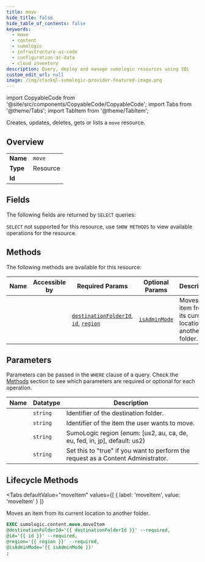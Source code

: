 ```yaml
--- 
title: move
hide_title: false
hide_table_of_contents: false
keywords:
  - move
  - content
  - sumologic
  - infrastructure-as-code
  - configuration-as-data
  - cloud inventory
description: Query, deploy and manage sumologic resources using SQL
custom_edit_url: null
image: /img/stackql-sumologic-provider-featured-image.png
---
```


import CopyableCode from '@site/src/components/CopyableCode/CopyableCode';
import Tabs from '@theme/Tabs';
import TabItem from '@theme/TabItem';

Creates, updates, deletes, gets or lists a <code>move</code> resource.

## Overview
<table><tbody>
<tr><td><b>Name</b></td><td><code>move</code></td></tr>
<tr><td><b>Type</b></td><td>Resource</td></tr>
<tr><td><b>Id</b></td><td><CopyableCode code="sumologic.content.move" /></td></tr>
</tbody></table>

## Fields

The following fields are returned by `SELECT` queries:

`SELECT` not supported for this resource, use `SHOW METHODS` to view available operations for the resource.


## Methods

The following methods are available for this resource:

<table>
<thead>
    <tr>
    <th>Name</th>
    <th>Accessible by</th>
    <th>Required Params</th>
    <th>Optional Params</th>
    <th>Description</th>
    </tr>
</thead>
<tbody>
<tr>
    <td><a href="#moveItem"><CopyableCode code="moveItem" /></a></td>
    <td><CopyableCode code="exec" /></td>
    <td><a href="#parameter-destinationFolderId"><code>destinationFolderId</code></a>, <a href="#parameter-id"><code>id</code></a>, <a href="#parameter-region"><code>region</code></a></td>
    <td><a href="#parameter-isAdminMode"><code>isAdminMode</code></a></td>
    <td>Moves an item from its current location to another folder.<br /></td>
</tr>
</tbody>
</table>

## Parameters

Parameters can be passed in the `WHERE` clause of a query. Check the [Methods](#methods) section to see which parameters are required or optional for each operation.

<table>
<thead>
    <tr>
    <th>Name</th>
    <th>Datatype</th>
    <th>Description</th>
    </tr>
</thead>
<tbody>
<tr id="parameter-destinationFolderId">
    <td><CopyableCode code="destinationFolderId" /></td>
    <td><code>string</code></td>
    <td>Identifier of the destination folder.</td>
</tr>
<tr id="parameter-id">
    <td><CopyableCode code="id" /></td>
    <td><code>string</code></td>
    <td>Identifier of the item the user wants to move.</td>
</tr>
<tr id="parameter-region">
    <td><CopyableCode code="region" /></td>
    <td><code>string</code></td>
    <td>SumoLogic region (enum: [us2, au, ca, de, eu, fed, in, jp], default: us2)</td>
</tr>
<tr id="parameter-isAdminMode">
    <td><CopyableCode code="isAdminMode" /></td>
    <td><code>string</code></td>
    <td>Set this to "true" if you want to perform the request as a Content Administrator.</td>
</tr>
</tbody>
</table>

## Lifecycle Methods

<Tabs
    defaultValue="moveItem"
    values={[
        { label: 'moveItem', value: 'moveItem' }
    ]}
>
<TabItem value="moveItem">

Moves an item from its current location to another folder.<br />

```sql
EXEC sumologic.content.move.moveItem 
@destinationFolderId='{{ destinationFolderId }}' --required, 
@id='{{ id }}' --required, 
@region='{{ region }}' --required, 
@isAdminMode='{{ isAdminMode }}'
;
```
</TabItem>
</Tabs>
